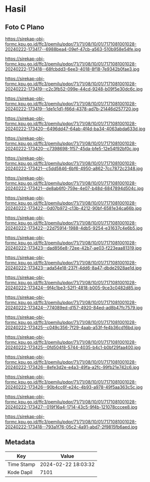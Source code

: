 # Hasil

## Foto C Plano

https://sirekap-obj-formc.kpu.go.id/ffc3/pemilu/pdpr/71/71/08/10/01/7171081001028-20240222-173417--6988bea4-09ef-47cb-a563-510b958e54fe.jpg

https://sirekap-obj-formc.kpu.go.id/ffc3/pemilu/pdpr/71/71/08/10/01/7171081001028-20240222-173418--68fcbdd3-6ee3-4018-8f18-7e9342b0fae3.jpg

https://sirekap-obj-formc.kpu.go.id/ffc3/pemilu/pdpr/71/71/08/10/01/7171081001028-20240222-173419--c2c3fb52-099e-44cd-9248-b09f5e30dc6c.jpg

https://sirekap-obj-formc.kpu.go.id/ffc3/pemilu/pdpr/71/71/08/10/01/7171081001028-20240222-173419--1de1c1d1-f66d-4378-ad7b-21446d257720.jpg

https://sirekap-obj-formc.kpu.go.id/ffc3/pemilu/pdpr/71/71/08/10/01/7171081001028-20240222-173420--6496dd47-64ab-4f4d-ba34-4063abda633d.jpg

https://sirekap-obj-formc.kpu.go.id/ffc3/pemilu/pdpr/71/71/08/10/01/7171081001028-20240222-173420--c7398698-1f57-45da-bfe5-12e54f92bf0c.jpg

https://sirekap-obj-formc.kpu.go.id/ffc3/pemilu/pdpr/71/71/08/10/01/7171081001028-20240222-173421--c5dd5846-6bf6-4950-a862-7cc7872c2348.jpg

https://sirekap-obj-formc.kpu.go.id/ffc3/pemilu/pdpr/71/71/08/10/01/7171081001028-20240222-173421--de8ab6f0-759e-4e07-b48d-6847894d504c.jpg

https://sirekap-obj-formc.kpu.go.id/ffc3/pemilu/pdpr/71/71/08/10/01/7171081001028-20240222-173422--0d07b972-c13b-4212-90bf-6581e34ca66b.jpg

https://sirekap-obj-formc.kpu.go.id/ffc3/pemilu/pdpr/71/71/08/10/01/7171081001028-20240222-173422--22d75914-1988-4db5-9254-e31637c4e6b5.jpg

https://sirekap-obj-formc.kpu.go.id/ffc3/pemilu/pdpr/71/71/08/10/01/7171081001028-20240222-173423--dad856e8-72ee-42b7-ae03-f223eaa81319.jpg

https://sirekap-obj-formc.kpu.go.id/ffc3/pemilu/pdpr/71/71/08/10/01/7171081001028-20240222-173423--ada54e18-237f-4dd6-8a47-dbde2928ae1d.jpg

https://sirekap-obj-formc.kpu.go.id/ffc3/pemilu/pdpr/71/71/08/10/01/7171081001028-20240222-173424--9f4c1be3-52f1-4818-b005-9ce3c0482d85.jpg

https://sirekap-obj-formc.kpu.go.id/ffc3/pemilu/pdpr/71/71/08/10/01/7171081001028-20240222-173424--774089ed-d157-4920-84ed-ad8b47fc7579.jpg

https://sirekap-obj-formc.kpu.go.id/ffc3/pemilu/pdpr/71/71/08/10/01/7171081001028-20240222-173425--c049c356-7f29-4aab-a53f-fe4b36cd16bd.jpg

https://sirekap-obj-formc.kpu.go.id/ffc3/pemilu/pdpr/71/71/08/10/01/7171081001028-20240222-173425--0fd504f8-5744-4035-b4c1-b0bf29faa400.jpg

https://sirekap-obj-formc.kpu.go.id/ffc3/pemilu/pdpr/71/71/08/10/01/7171081001028-20240222-173426--8efe3d2e-e4a3-49fa-a2fc-99fb21e742c6.jpg

https://sirekap-obj-formc.kpu.go.id/ffc3/pemilu/pdpr/71/71/08/10/01/7171081001028-20240222-173426--90b4cc6f-e24c-4b93-a978-49f5aa363c5c.jpg

https://sirekap-obj-formc.kpu.go.id/ffc3/pemilu/pdpr/71/71/08/10/01/7171081001028-20240222-173427--019f16a4-1714-43c5-9f4b-121078cccee8.jpg

https://sirekap-obj-formc.kpu.go.id/ffc3/pemilu/pdpr/71/71/08/10/01/7171081001028-20240222-173418--793a1f76-05c2-4a91-abd7-2f9815fb6aed.jpg


## Metadata

| Key        | Value               |
| ---------- | ------------------- |
| Time Stamp | 2024-02-22 18:03:32 |
| Kode Dapil | 7101                |



